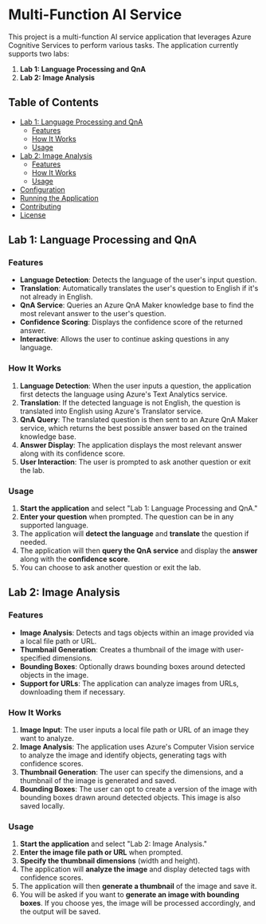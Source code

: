 # Multi-Function AI Service

This project is a multi-function AI service application that leverages Azure Cognitive Services to perform various tasks. The application currently supports two labs:

1. **Lab 1: Language Processing and QnA**
2. **Lab 2: Image Analysis**

## Table of Contents

- [Lab 1: Language Processing and QnA](#lab-1-language-processing-and-qna)
  - [Features](#features)
  - [How It Works](#how-it-works)
  - [Usage](#usage)
- [Lab 2: Image Analysis](#lab-2-image-analysis)
  - [Features](#features-1)
  - [How It Works](#how-it-works-1)
  - [Usage](#usage-1)
- [Configuration](#configuration)
- [Running the Application](#running-the-application)
- [Contributing](#contributing)
- [License](#license)

## Lab 1: Language Processing and QnA

### Features

- **Language Detection**: Detects the language of the user's input question.
- **Translation**: Automatically translates the user's question to English if it's not already in English.
- **QnA Service**: Queries an Azure QnA Maker knowledge base to find the most relevant answer to the user's question.
- **Confidence Scoring**: Displays the confidence score of the returned answer.
- **Interactive**: Allows the user to continue asking questions in any language.

### How It Works

1. **Language Detection**: When the user inputs a question, the application first detects the language using Azure's Text Analytics service.
2. **Translation**: If the detected language is not English, the question is translated into English using Azure's Translator service.
3. **QnA Query**: The translated question is then sent to an Azure QnA Maker service, which returns the best possible answer based on the trained knowledge base.
4. **Answer Display**: The application displays the most relevant answer along with its confidence score.
5. **User Interaction**: The user is prompted to ask another question or exit the lab.

### Usage

1. **Start the application** and select "Lab 1: Language Processing and QnA."
2. **Enter your question** when prompted. The question can be in any supported language.
3. The application will **detect the language** and **translate** the question if needed.
4. The application will then **query the QnA service** and display the **answer** along with the **confidence score**.
5. You can choose to ask another question or exit the lab.

## Lab 2: Image Analysis

### Features

- **Image Analysis**: Detects and tags objects within an image provided via a local file path or URL.
- **Thumbnail Generation**: Creates a thumbnail of the image with user-specified dimensions.
- **Bounding Boxes**: Optionally draws bounding boxes around detected objects in the image.
- **Support for URLs**: The application can analyze images from URLs, downloading them if necessary.

### How It Works

1. **Image Input**: The user inputs a local file path or URL of an image they want to analyze.
2. **Image Analysis**: The application uses Azure's Computer Vision service to analyze the image and identify objects, generating tags with confidence scores.
3. **Thumbnail Generation**: The user can specify the dimensions, and a thumbnail of the image is generated and saved.
4. **Bounding Boxes**: The user can opt to create a version of the image with bounding boxes drawn around detected objects. This image is also saved locally.

### Usage

1. **Start the application** and select "Lab 2: Image Analysis."
2. **Enter the image file path or URL** when prompted.
3. **Specify the thumbnail dimensions** (width and height).
4. The application will **analyze the image** and display detected tags with confidence scores.
5. The application will then **generate a thumbnail** of the image and save it.
6. You will be asked if you want to **generate an image with bounding boxes**. If you choose yes, the image will be processed accordingly, and the output will be saved.

